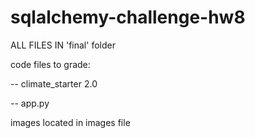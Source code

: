 # sqlalchemy-challenge-hw8

ALL FILES IN 'final' folder

code files to grade:

-- climate_starter 2.0

-- app.py

images located in images file
